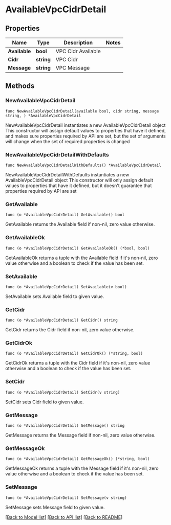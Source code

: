 # AvailableVpcCidrDetail

## Properties

Name | Type | Description | Notes
------------ | ------------- | ------------- | -------------
**Available** | **bool** | VPC Cidr Available | 
**Cidr** | **string** | VPC Cidr | 
**Message** | **string** | VPC Message | 

## Methods

### NewAvailableVpcCidrDetail

`func NewAvailableVpcCidrDetail(available bool, cidr string, message string, ) *AvailableVpcCidrDetail`

NewAvailableVpcCidrDetail instantiates a new AvailableVpcCidrDetail object
This constructor will assign default values to properties that have it defined,
and makes sure properties required by API are set, but the set of arguments
will change when the set of required properties is changed

### NewAvailableVpcCidrDetailWithDefaults

`func NewAvailableVpcCidrDetailWithDefaults() *AvailableVpcCidrDetail`

NewAvailableVpcCidrDetailWithDefaults instantiates a new AvailableVpcCidrDetail object
This constructor will only assign default values to properties that have it defined,
but it doesn't guarantee that properties required by API are set

### GetAvailable

`func (o *AvailableVpcCidrDetail) GetAvailable() bool`

GetAvailable returns the Available field if non-nil, zero value otherwise.

### GetAvailableOk

`func (o *AvailableVpcCidrDetail) GetAvailableOk() (*bool, bool)`

GetAvailableOk returns a tuple with the Available field if it's non-nil, zero value otherwise
and a boolean to check if the value has been set.

### SetAvailable

`func (o *AvailableVpcCidrDetail) SetAvailable(v bool)`

SetAvailable sets Available field to given value.


### GetCidr

`func (o *AvailableVpcCidrDetail) GetCidr() string`

GetCidr returns the Cidr field if non-nil, zero value otherwise.

### GetCidrOk

`func (o *AvailableVpcCidrDetail) GetCidrOk() (*string, bool)`

GetCidrOk returns a tuple with the Cidr field if it's non-nil, zero value otherwise
and a boolean to check if the value has been set.

### SetCidr

`func (o *AvailableVpcCidrDetail) SetCidr(v string)`

SetCidr sets Cidr field to given value.


### GetMessage

`func (o *AvailableVpcCidrDetail) GetMessage() string`

GetMessage returns the Message field if non-nil, zero value otherwise.

### GetMessageOk

`func (o *AvailableVpcCidrDetail) GetMessageOk() (*string, bool)`

GetMessageOk returns a tuple with the Message field if it's non-nil, zero value otherwise
and a boolean to check if the value has been set.

### SetMessage

`func (o *AvailableVpcCidrDetail) SetMessage(v string)`

SetMessage sets Message field to given value.



[[Back to Model list]](../README.md#documentation-for-models) [[Back to API list]](../README.md#documentation-for-api-endpoints) [[Back to README]](../README.md)


